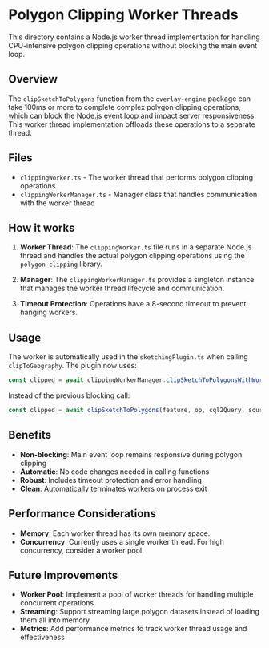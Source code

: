 # Polygon Clipping Worker Threads

This directory contains a Node.js worker thread implementation for handling CPU-intensive polygon clipping operations without blocking the main event loop.

## Overview

The `clipSketchToPolygons` function from the `overlay-engine` package can take 100ms or more to complete complex polygon clipping operations, which can block the Node.js event loop and impact server responsiveness. This worker thread implementation offloads these operations to a separate thread.

## Files

- `clippingWorker.ts` - The worker thread that performs polygon clipping operations
- `clippingWorkerManager.ts` - Manager class that handles communication with the worker thread

## How it works

1. **Worker Thread**: The `clippingWorker.ts` file runs in a separate Node.js thread and handles the actual polygon clipping operations using the `polygon-clipping` library.

2. **Manager**: The `clippingWorkerManager.ts` provides a singleton instance that manages the worker thread lifecycle and communication.

3. **Timeout Protection**: Operations have a 8-second timeout to prevent hanging workers.

## Usage

The worker is automatically used in the `sketchingPlugin.ts` when calling `clipToGeography`. The plugin now uses:

```typescript
const clipped = await clippingWorkerManager.clipSketchToPolygonsWithWorker(feature, op, cql2Query, source.getFeaturesAsync(feature.envelopes));
```

Instead of the previous blocking call:

```typescript
const clipped = await clipSketchToPolygons(feature, op, cql2Query, source.getFeaturesAsync(feature.envelopes));
```

## Benefits

- **Non-blocking**: Main event loop remains responsive during polygon clipping
- **Automatic**: No code changes needed in calling functions
- **Robust**: Includes timeout protection and error handling
- **Clean**: Automatically terminates workers on process exit

## Performance Considerations

- **Memory**: Each worker thread has its own memory space.
- **Concurrency**: Currently uses a single worker thread. For high concurrency, consider a worker pool

## Future Improvements

- **Worker Pool**: Implement a pool of worker threads for handling multiple concurrent operations
- **Streaming**: Support streaming large polygon datasets instead of loading them all into memory
- **Metrics**: Add performance metrics to track worker thread usage and effectiveness
